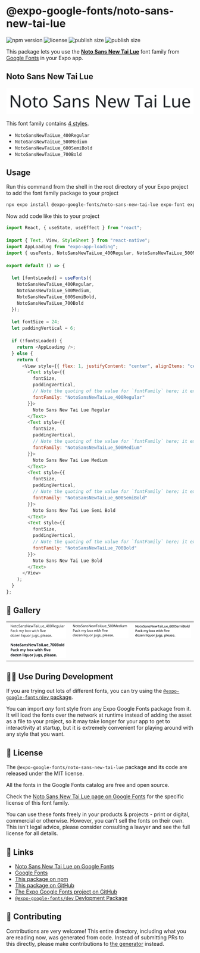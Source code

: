 # @expo-google-fonts/noto-sans-new-tai-lue

![npm version](https://flat.badgen.net/npm/v/@expo-google-fonts/noto-sans-new-tai-lue)
![license](https://flat.badgen.net/github/license/expo/google-fonts)
![publish size](https://flat.badgen.net/packagephobia/install/@expo-google-fonts/noto-sans-new-tai-lue)
![publish size](https://flat.badgen.net/packagephobia/publish/@expo-google-fonts/noto-sans-new-tai-lue)

This package lets you use the [**Noto Sans New Tai Lue**](https://fonts.google.com/specimen/Noto+Sans+New+Tai+Lue) font family from [Google Fonts](https://fonts.google.com/) in your Expo app.

## Noto Sans New Tai Lue

![Noto Sans New Tai Lue](./font-family.png)

This font family contains [4 styles](#-gallery).

- `NotoSansNewTaiLue_400Regular`
- `NotoSansNewTaiLue_500Medium`
- `NotoSansNewTaiLue_600SemiBold`
- `NotoSansNewTaiLue_700Bold`

## Usage

Run this command from the shell in the root directory of your Expo project to add the font family package to your project

```sh
npx expo install @expo-google-fonts/noto-sans-new-tai-lue expo-font expo-app-loading
```

Now add code like this to your project

```js
import React, { useState, useEffect } from "react";

import { Text, View, StyleSheet } from "react-native";
import AppLoading from "expo-app-loading";
import { useFonts, NotoSansNewTaiLue_400Regular, NotoSansNewTaiLue_500Medium, NotoSansNewTaiLue_600SemiBold, NotoSansNewTaiLue_700Bold } from '@expo-google-fonts/noto-sans-new-tai-lue';

export default () => {

  let [fontsLoaded] = useFonts({
    NotoSansNewTaiLue_400Regular, 
    NotoSansNewTaiLue_500Medium, 
    NotoSansNewTaiLue_600SemiBold, 
    NotoSansNewTaiLue_700Bold
  });

  let fontSize = 24;
  let paddingVertical = 6;

  if (!fontsLoaded) {
    return <AppLoading />;
  } else {
    return (
      <View style={{ flex: 1, justifyContent: "center", alignItems: "center" }}>
        <Text style={{
          fontSize,
          paddingVertical,
          // Note the quoting of the value for `fontFamily` here; it expects a string!
          fontFamily: "NotoSansNewTaiLue_400Regular"
        }}>
          Noto Sans New Tai Lue Regular
        </Text>
        <Text style={{
          fontSize,
          paddingVertical,
          // Note the quoting of the value for `fontFamily` here; it expects a string!
          fontFamily: "NotoSansNewTaiLue_500Medium"
        }}>
          Noto Sans New Tai Lue Medium
        </Text>
        <Text style={{
          fontSize,
          paddingVertical,
          // Note the quoting of the value for `fontFamily` here; it expects a string!
          fontFamily: "NotoSansNewTaiLue_600SemiBold"
        }}>
          Noto Sans New Tai Lue Semi Bold
        </Text>
        <Text style={{
          fontSize,
          paddingVertical,
          // Note the quoting of the value for `fontFamily` here; it expects a string!
          fontFamily: "NotoSansNewTaiLue_700Bold"
        }}>
          Noto Sans New Tai Lue Bold
        </Text>
      </View>
    );
  }
};
```

## 🔡 Gallery


||||
|-|-|-|
|![NotoSansNewTaiLue_400Regular](./NotoSansNewTaiLue_400Regular.ttf.png)|![NotoSansNewTaiLue_500Medium](./NotoSansNewTaiLue_500Medium.ttf.png)|![NotoSansNewTaiLue_600SemiBold](./NotoSansNewTaiLue_600SemiBold.ttf.png)||
|![NotoSansNewTaiLue_700Bold](./NotoSansNewTaiLue_700Bold.ttf.png)||||


## 👩‍💻 Use During Development

If you are trying out lots of different fonts, you can try using the [`@expo-google-fonts/dev` package](https://github.com/expo/google-fonts/tree/master/font-packages/dev#readme).

You can import _any_ font style from any Expo Google Fonts package from it. It will load the fonts over the network at runtime instead of adding the asset as a file to your project, so it may take longer for your app to get to interactivity at startup, but it is extremely convenient for playing around with any style that you want.


## 📖 License

The `@expo-google-fonts/noto-sans-new-tai-lue` package and its code are released under the MIT license.

All the fonts in the Google Fonts catalog are free and open source.

Check the [Noto Sans New Tai Lue page on Google Fonts](https://fonts.google.com/specimen/Noto+Sans+New+Tai+Lue) for the specific license of this font family.

You can use these fonts freely in your products & projects - print or digital, commercial or otherwise. However, you can't sell the fonts on their own. This isn't legal advice, please consider consulting a lawyer and see the full license for all details.

## 🔗 Links

- [Noto Sans New Tai Lue on Google Fonts](https://fonts.google.com/specimen/Noto+Sans+New+Tai+Lue)
- [Google Fonts](https://fonts.google.com/)
- [This package on npm](https://www.npmjs.com/package/@expo-google-fonts/noto-sans-new-tai-lue)
- [This package on GitHub](https://github.com/expo/google-fonts/tree/master/font-packages/noto-sans-new-tai-lue)
- [The Expo Google Fonts project on GitHub](https://github.com/expo/google-fonts)
- [`@expo-google-fonts/dev` Devlopment Package](https://github.com/expo/google-fonts/tree/master/font-packages/dev)

## 🤝 Contributing

Contributions are very welcome! This entire directory, including what you are reading now, was generated from code. Instead of submitting PRs to this directly, please make contributions to [the generator](https://github.com/expo/google-fonts/tree/master/packages/generator) instead.
